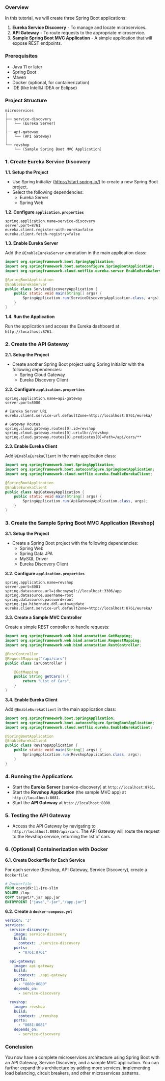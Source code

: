 ### Overview

In this tutorial, we will create three Spring Boot applications:

1. **Eureka Service Discovery** - To manage and locate microservices.
2. **API Gateway** - To route requests to the appropriate microservice.
3. **Sample Spring Boot MVC Application** - A simple application that will expose REST endpoints.

### Prerequisites

- Java 11 or later
- Spring Boot
- Maven
- Docker (optional, for containerization)
- IDE (like IntelliJ IDEA or Eclipse)

### Project Structure

```
microservices
│
├── service-discovery
│   └── (Eureka Server)
│
├── api-gateway
│   └── (API Gateway)
│
└── revshop
    └── (Sample Spring Boot MVC Application)
```

### 1. Create Eureka Service Discovery

**1.1. Setup the Project**

- Use Spring Initializr (https://start.spring.io/) to create a new Spring Boot project.
- Select the following dependencies:
  - Eureka Server
  - Spring Web

**1.2. Configure `application.properties`**

```properties
spring.application.name=service-discovery
server.port=8761
eureka.client.register-with-eureka=false
eureka.client.fetch-registry=false
```

**1.3. Enable Eureka Server**

Add the `@EnableEurekaServer` annotation in the main application class:

```java
import org.springframework.boot.SpringApplication;
import org.springframework.boot.autoconfigure.SpringBootApplication;
import org.springframework.cloud.netflix.eureka.server.EnableEurekaServer;

@SpringBootApplication
@EnableEurekaServer
public class ServiceDiscoveryApplication {
    public static void main(String[] args) {
        SpringApplication.run(ServiceDiscoveryApplication.class, args);
    }
}
```

**1.4. Run the Application**

Run the application and access the Eureka dashboard at `http://localhost:8761`.

### 2. Create the API Gateway

**2.1. Setup the Project**

- Create another Spring Boot project using Spring Initializr with the following dependencies:
  - Spring Cloud Gateway
  - Eureka Discovery Client

**2.2. Configure `application.properties`**

```properties
spring.application.name=api-gateway
server.port=8080

# Eureka Server URL
eureka.client.service-url.defaultZone=http://localhost:8761/eureka/

# Gateway Routes
spring.cloud.gateway.routes[0].id=revshop
spring.cloud.gateway.routes[0].uri=lb://revshop
spring.cloud.gateway.routes[0].predicates[0]=Path=/api/cars/**
```

**2.3. Enable Eureka Client**

Add `@EnableEurekaClient` in the main application class:

```java
import org.springframework.boot.SpringApplication;
import org.springframework.boot.autoconfigure.SpringBootApplication;
import org.springframework.cloud.netflix.eureka.EnableEurekaClient;

@SpringBootApplication
@EnableEurekaClient
public class ApiGatewayApplication {
    public static void main(String[] args) {
        SpringApplication.run(ApiGatewayApplication.class, args);
    }
}
```

### 3. Create the Sample Spring Boot MVC Application (Revshop)

**3.1. Setup the Project**

- Create a Spring Boot project with the following dependencies:
  - Spring Web
  - Spring Data JPA
  - MySQL Driver
  - Eureka Discovery Client

**3.2. Configure `application.properties`**

```properties
spring.application.name=revshop
server.port=8081
spring.datasource.url=jdbc:mysql://localhost:3306/app
spring.datasource.username=root
spring.datasource.password=root
spring.jpa.hibernate.ddl-auto=update
eureka.client.service-url.defaultZone=http://localhost:8761/eureka/
```

**3.3. Create a Sample MVC Controller**

Create a simple REST controller to handle requests:

```java
import org.springframework.web.bind.annotation.GetMapping;
import org.springframework.web.bind.annotation.RequestMapping;
import org.springframework.web.bind.annotation.RestController;

@RestController
@RequestMapping("/api/cars")
public class CarController {

    @GetMapping
    public String getCars() {
        return "List of Cars";
    }
}
```

**3.4. Enable Eureka Client**

Add `@EnableEurekaClient` in the main application class:

```java
import org.springframework.boot.SpringApplication;
import org.springframework.boot.autoconfigure.SpringBootApplication;
import org.springframework.cloud.netflix.eureka.EnableEurekaClient;

@SpringBootApplication
@EnableEurekaClient
public class RevshopApplication {
    public static void main(String[] args) {
        SpringApplication.run(RevshopApplication.class, args);
    }
}
```

### 4. Running the Applications

- Start the **Eureka Server** (service-discovery) at `http://localhost:8761`.
- Start the **Revshop Application** (the sample MVC app) at `http://localhost:8081`.
- Start the **API Gateway** at `http://localhost:8080`.

### 5. Testing the API Gateway

- Access the API Gateway by navigating to `http://localhost:8080/api/cars`. The API Gateway will route the request to the Revshop service, returning the list of cars.

### 6. (Optional) Containerization with Docker

**6.1. Create Dockerfile for Each Service**

For each service (Revshop, API Gateway, Service Discovery), create a `Dockerfile`:

```Dockerfile
# Dockerfile
FROM openjdk:11-jre-slim
VOLUME /tmp
COPY target/*.jar app.jar
ENTRYPOINT ["java","-jar","/app.jar"]
```

**6.2. Create a `docker-compose.yml`**

```yaml
version: '3'
services:
  service-discovery:
    image: service-discovery
    build:
      context: ./service-discovery
    ports:
      - "8761:8761"

  api-gateway:
    image: api-gateway
    build:
      context: ./api-gateway
    ports:
      - "8080:8080"
    depends_on:
      - service-discovery

  revshop:
    image: revshop
    build:
      context: ./revshop
    ports:
      - "8081:8081"
    depends_on:
      - service-discovery
```

### Conclusion

You now have a complete microservices architecture using Spring Boot with an API Gateway, Service Discovery, and a sample MVC application. You can further expand this architecture by adding more services, implementing load balancing, circuit breakers, and other microservices patterns.
